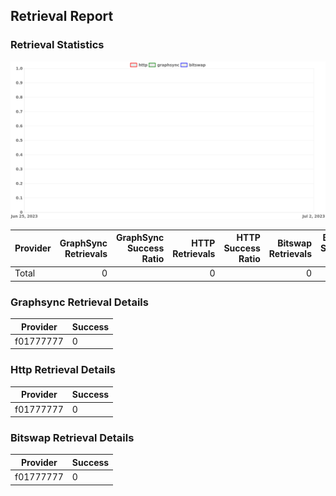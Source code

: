 ## Retrieval Report
### Retrieval Statistics
<img src="https://raw.githubusercontent.com/data-preservation-programs/filplus-checker-assets/main/filecoin-project/filecoin-plus-large-datasets/issues/1051/1688022658775.png"/>

| Provider | GraphSync Retrievals | GraphSync Success Ratio | HTTP Retrievals | HTTP Success Ratio | Bitswap Retrievals | Bitswap Success Ratio |
| :------- | -------------------: | ----------------------: | --------------: | -----------------: | -----------------: | --------------------: |
| Total    |                    0 |                         |               0 |                    |                  0 |                       |

### Graphsync Retrieval Details
| Provider  | Success |
| --------- | ------- |
| f01777777 | 0       |

### Http Retrieval Details
| Provider  | Success |
| --------- | ------- |
| f01777777 | 0       |

### Bitswap Retrieval Details
| Provider  | Success |
| --------- | ------- |
| f01777777 | 0       |
